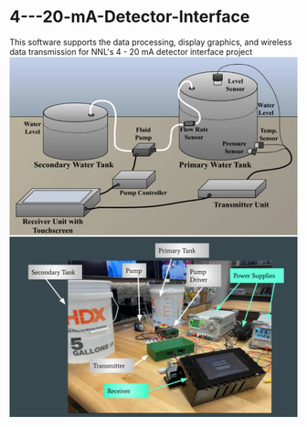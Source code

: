 # 4---20-mA-Detector-Interface
This software supports the data processing, display graphics, and wireless data transmission for NNL's 4 - 20 mA detector interface project
<img src = "Photos/SystemDesign.png">
<img src = "Photos/SeniorDesignFinalSystem.png">
